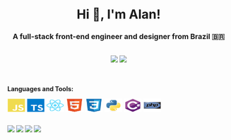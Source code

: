 <h1 align="center">Hi 👋, I'm Alan!</h1>
<h3 align="center">A full-stack front-end engineer and designer from Brazil 🇧🇷</h3>

<br />

<div  align="center">
  <a href="https://github.com/alanbacelar">
  <img height="180em" src="https://github-readme-stats.vercel.app/api?username=alanbacelar&show_icons=true&theme=dracula&include_all_commits=true&count_private=true"/></a>
  <a href="https://github.com/alanbacelar"><img height="180em" src="https://github-readme-stats.vercel.app/api/top-langs/?username=alanbacelar&layout=compact&langs_count=10&theme=dracula"/></a>
</div>

<br />
<br />

**Languages and Tools:** 
  
<div style="display: inline_block">
  <code><img align="center" alt="Alan-Js" height="30" width="40" src="https://raw.githubusercontent.com/devicons/devicon/master/icons/javascript/javascript-plain.svg"></code>
  <code><img align="center" alt="Alan-Ts" height="30" width="40" src="https://raw.githubusercontent.com/devicons/devicon/master/icons/typescript/typescript-plain.svg"></code>
  <code><img align="center" alt="Alan-React" height="30" width="40" src="https://raw.githubusercontent.com/devicons/devicon/master/icons/react/react-original.svg"></code>
  <code><img align="center" alt="Alan-HTML" height="30" width="40" src="https://raw.githubusercontent.com/devicons/devicon/master/icons/html5/html5-original.svg"></code>
  <code><img align="center" alt="Alan-CSS" height="30" width="40" src="https://raw.githubusercontent.com/devicons/devicon/master/icons/css3/css3-original.svg"></code>
  <code><img align="center" alt="Alan-Python" height="30" width="40" src="https://raw.githubusercontent.com/devicons/devicon/master/icons/python/python-original.svg"></code>
  <code><img align="center" alt="Alan-Csharp" height="30" width="40" src="https://raw.githubusercontent.com/devicons/devicon/master/icons/csharp/csharp-original.svg"></code>
  <code><img align="center" alt="Alan-PHP" height="30" width="40" src="https://raw.githubusercontent.com/devicons/devicon/master/icons/php/php-original.svg"></code>
</div> 

##

<div style="display: inline_block; margin-top: 10">
  <a href="https://www.linkedin.com/in/alanbacelar" target="_blank"><img src="https://img.shields.io/badge/-LinkedIn-%230077B5?style=for-the-badge&logo=linkedin&logoColor=white" target="_blank"></a> 
  <a href="https://instagram.com/alanbacelar" target="_blank"><img src="https://img.shields.io/badge/-Instagram-%23E4405F?style=for-the-badge&logo=instagram&logoColor=white" target="_blank"></a>
    <a href = "https://twitter.com/alanbacelar"><img src="https://img.shields.io/badge/-Twitter-%230077B5?style=for-the-badge&logo=twitter&logoColor=white" target="_blank"></a>
  <a href = "mailto:me@alanbacelar.com"><img src="https://img.shields.io/badge/-Gmail-%23333?style=for-the-badge&logo=gmail&logoColor=white" target="_blank"></a>

</div>
